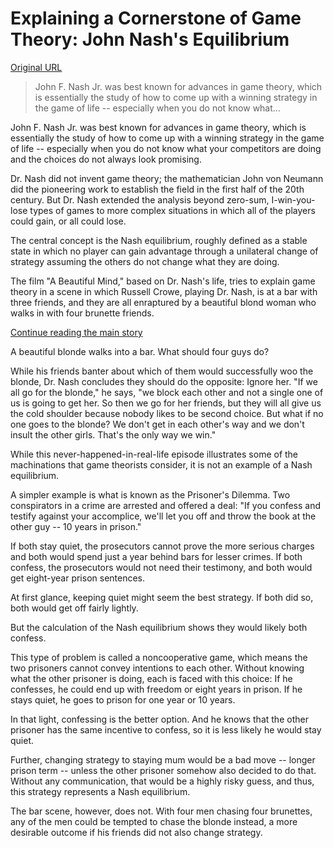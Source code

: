 # Explaining a Cornerstone of Game Theory: John Nash's Equilibrium

[Original URL](http://www.nytimes.com/2015/05/25/science/explaining-a-cornerstone-of-game-theory-john-nashs-equilibrium.html?_r=0)

> John F. Nash Jr. was best known for advances in game theory, which is essentially the study of how to come up with a winning strategy in the game of life -- especially when you do not know what...

John F. Nash Jr. was best known for advances in game theory, which is essentially the study of how to come up with a winning strategy in the game of life -- especially when you do not know what your competitors are doing and the choices do not always look promising.

Dr. Nash did not invent game theory; the mathematician John von Neumann did the pioneering work to establish the field in the first half of the 20th century. But Dr. Nash extended the analysis beyond zero-sum, I-win-you-lose types of games to more complex situations in which all of the players could gain, or all could lose.

The central concept is the Nash equilibrium, roughly defined as a stable state in which no player can gain advantage through a unilateral change of strategy assuming the others do not change what they are doing.

The film "A Beautiful Mind," based on Dr. Nash's life, tries to explain game theory in a scene in which Russell Crowe, playing Dr. Nash, is at a bar with three friends, and they are all enraptured by a beautiful blond woman who walks in with four brunette friends.

[Continue reading the main story](http://www.nytimes.com/2015/05/25/science/explaining-a-cornerstone-of-game-theory-john-nashs-equilibrium.html?_r=0#story-continues-3) 

<span class="caption-text">A beautiful blonde walks into a bar. What should four guys do?</span>

 While his friends banter about which of them would successfully woo the blonde, Dr. Nash concludes they should do the opposite: Ignore her. "If we all go for the blonde," he says, "we block each other and not a single one of us is going to get her. So then we go for her friends, but they will all give us the cold shoulder because nobody likes to be second choice. But what if no one goes to the blonde? We don't get in each other's way and we don't insult the other girls. That's the only way we win."

While this never-happened-in-real-life episode illustrates some of the machinations that game theorists consider, it is not an example of a Nash equilibrium.

A simpler example is what is known as the Prisoner's Dilemma. Two conspirators in a crime are arrested and offered a deal: "If you confess and testify against your accomplice, we'll let you off and throw the book at the other guy -- 10 years in prison."

If both stay quiet, the prosecutors cannot prove the more serious charges and both would spend just a year behind bars for lesser crimes. If both confess, the prosecutors would not need their testimony, and both would get eight-year prison sentences.

At first glance, keeping quiet might seem the best strategy. If both did so, both would get off fairly lightly.

But the calculation of the Nash equilibrium shows they would likely both confess.

This type of problem is called a noncooperative game, which means the two prisoners cannot convey intentions to each other. Without knowing what the other prisoner is doing, each is faced with this choice: If he confesses, he could end up with freedom or eight years in prison. If he stays quiet, he goes to prison for one year or 10 years.

In that light, confessing is the better option. And he knows that the other prisoner has the same incentive to confess, so it is less likely he would stay quiet.

Further, changing strategy to staying mum would be a bad move -- longer prison term -- unless the other prisoner somehow also decided to do that. Without any communication, that would be a highly risky guess, and thus, this strategy represents a Nash equilibrium.

The bar scene, however, does not. With four men chasing four brunettes, any of the men could be tempted to chase the blonde instead, a more desirable outcome if his friends did not also change strategy.
